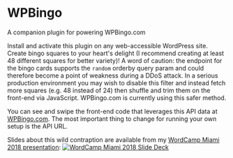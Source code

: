 # WPBingo
A companion plugin for powering WPBingo.com

Install and activate this plugin on any web-accessible WordPress site. Create bingo squares to your heart's delight (I recommend creating at least 48 different squares for better variety)! A word of caution: the endpoint for the bingo cards supports the `random` orderby query param and could therefore become a point of weakness during a DDoS attack. In a serious production environment you may wish to disable this filter and instead fetch more squares (e.g. 48 instead of 24) then shuffle and trim them on the front-end via JavaScript. WPBingo.com is currently using this safer method.

You can see and swipe the front-end code that leverages this API data at [WPBingo.com](http://WPBingo.com). The most important thing to change for running your own setup is the API URL.

Slides about this wild contraption are available from my [WordCamp Miami 2018 presentation](https://docs.google.com/presentation/d/1819JV95dz6HIl2fb-AL0gWH98t0gBqTSDmWwELnxR1w/edit?usp=sharing):
[![WordCamp Miami 2018 Slide Deck](https://wpsessions.com/wp-content/uploads/2018/03/wpbingo-slide-min.jpg)](https://docs.google.com/presentation/d/1819JV95dz6HIl2fb-AL0gWH98t0gBqTSDmWwELnxR1w/edit?usp=sharing)
